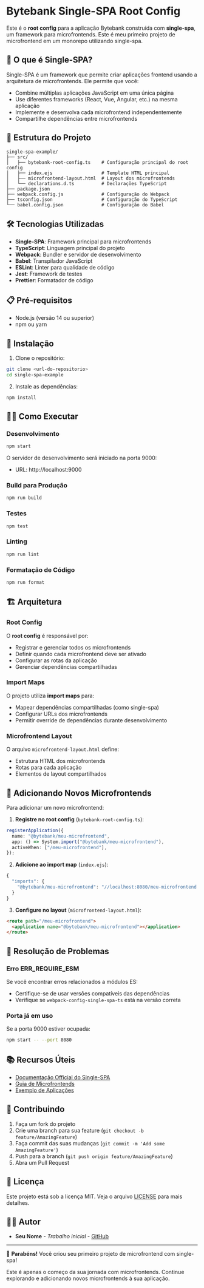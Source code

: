 # Bytebank Single-SPA Root Config

Este é o **root config** para a aplicação Bytebank construída com **single-spa**, um framework para microfrontends. Este é meu primeiro projeto de microfrontend em um monorepo utilizando single-spa.

## 🚀 O que é Single-SPA?

Single-SPA é um framework que permite criar aplicações frontend usando a arquitetura de microfrontends. Ele permite que você:

- Combine múltiplas aplicações JavaScript em uma única página
- Use diferentes frameworks (React, Vue, Angular, etc.) na mesma aplicação
- Implemente e desenvolva cada microfrontend independentemente
- Compartilhe dependências entre microfrontends

## 📁 Estrutura do Projeto

```
single-spa-example/
├── src/
│   ├── bytebank-root-config.ts    # Configuração principal do root config
│   ├── index.ejs                  # Template HTML principal
│   ├── microfrontend-layout.html  # Layout dos microfrontends
│   └── declarations.d.ts          # Declarações TypeScript
├── package.json
├── webpack.config.js              # Configuração do Webpack
├── tsconfig.json                  # Configuração do TypeScript
└── babel.config.json              # Configuração do Babel
```

## 🛠️ Tecnologias Utilizadas

- **Single-SPA**: Framework principal para microfrontends
- **TypeScript**: Linguagem principal do projeto
- **Webpack**: Bundler e servidor de desenvolvimento
- **Babel**: Transpilador JavaScript
- **ESLint**: Linter para qualidade de código
- **Jest**: Framework de testes
- **Prettier**: Formatador de código

## 📋 Pré-requisitos

- Node.js (versão 14 ou superior)
- npm ou yarn

## 🔧 Instalação

1. Clone o repositório:

```bash
git clone <url-do-repositorio>
cd single-spa-example
```

2. Instale as dependências:

```bash
npm install
```

## 🏃‍♂️ Como Executar

### Desenvolvimento

```bash
npm start
```

O servidor de desenvolvimento será iniciado na porta 9000:

- URL: http://localhost:9000

### Build para Produção

```bash
npm run build
```

### Testes

```bash
npm test
```

### Linting

```bash
npm run lint
```

### Formatação de Código

```bash
npm run format
```

## 🏗️ Arquitetura

### Root Config

O **root config** é responsável por:

- Registrar e gerenciar todos os microfrontends
- Definir quando cada microfrontend deve ser ativado
- Configurar as rotas da aplicação
- Gerenciar dependências compartilhadas

### Import Maps

O projeto utiliza **import maps** para:

- Mapear dependências compartilhadas (como single-spa)
- Configurar URLs dos microfrontends
- Permitir override de dependências durante desenvolvimento

### Microfrontend Layout

O arquivo `microfrontend-layout.html` define:

- Estrutura HTML dos microfrontends
- Rotas para cada aplicação
- Elementos de layout compartilhados

## 🔄 Adicionando Novos Microfrontends

Para adicionar um novo microfrontend:

1. **Registre no root config** (`bytebank-root-config.ts`):

```typescript
registerApplication({
  name: "@bytebank/meu-microfrontend",
  app: () => System.import("@bytebank/meu-microfrontend"),
  activeWhen: ["/meu-microfrontend"],
});
```

2. **Adicione ao import map** (`index.ejs`):

```javascript
{
  "imports": {
    "@bytebank/meu-microfrontend": "//localhost:8080/meu-microfrontend.js"
  }
}
```

3. **Configure no layout** (`microfrontend-layout.html`):

```html
<route path="/meu-microfrontend">
  <application name="@bytebank/meu-microfrontend"></application>
</route>
```

## 🐛 Resolução de Problemas

### Erro ERR_REQUIRE_ESM

Se você encontrar erros relacionados a módulos ES:

- Certifique-se de usar versões compatíveis das dependências
- Verifique se `webpack-config-single-spa-ts` está na versão correta

### Porta já em uso

Se a porta 9000 estiver ocupada:

```bash
npm start -- --port 8080
```

## 📚 Recursos Úteis

- [Documentação Official do Single-SPA](https://single-spa.js.org/)
- [Guia de Microfrontends](https://single-spa.js.org/docs/microfrontends-concept/)
- [Exemplo de Aplicações](https://single-spa.js.org/docs/examples/)

## 🤝 Contribuindo

1. Faça um fork do projeto
2. Crie uma branch para sua feature (`git checkout -b feature/AmazingFeature`)
3. Faça commit das suas mudanças (`git commit -m 'Add some AmazingFeature'`)
4. Push para a branch (`git push origin feature/AmazingFeature`)
5. Abra um Pull Request

## 📝 Licença

Este projeto está sob a licença MIT. Veja o arquivo [LICENSE](LICENSE) para mais detalhes.

## 👨‍💻 Autor

- **Seu Nome** - _Trabalho inicial_ - [GitHub](https://github.com/seu-usuario)

---

🎉 **Parabéns!** Você criou seu primeiro projeto de microfrontend com single-spa!

Este é apenas o começo da sua jornada com microfrontends. Continue explorando e adicionando novos microfrontends à sua aplicação.
